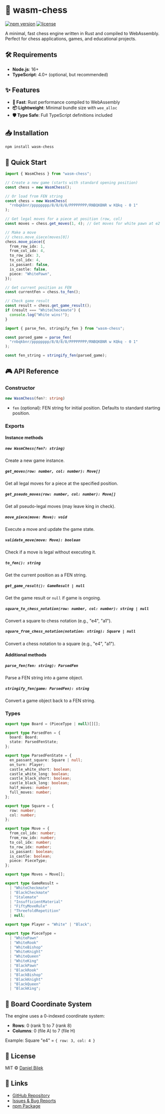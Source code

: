 # 🏁 wasm-chess

[![npm version](https://img.shields.io/npm/v/tiny-chess-wasm.svg)](https://www.npmjs.com/package/wasm-chess)
[![license](https://img.shields.io/npm/l/tiny-chess-wasm.svg)](https://github.com/dvenomb98/tiny-chess/blob/main/LICENSE.md)

A minimal, fast chess engine written in Rust and compiled to WebAssembly. Perfect for chess applications, games, and educational projects.

## 🛠️ Requirements

- **Node.js**: 16+
- **TypeScript**: 4.0+ (optional, but recommended)

## ✨ Features

- **🚀 Fast**: Rust performance compiled to WebAssembly
- **📦 Lightweight**: Minimal bundle size with `wee_alloc`
- **🛡️ Type Safe**: Full TypeScript definitions included

## 📥 Installation

```bash
npm install wasm-chess
```

## 🚀 Quick Start

```typescript
import { WasmChess } from "wasm-chess";

// Create a new game (starts with standard opening position)
const chess = new WasmChess();

// Or load from FEN string
const chess = new WasmChess(
  "rnbqkbnr/pppppppp/8/8/8/8/PPPPPPPP/RNBQKBNR w KQkq - 0 1"
);

// Get legal moves for a piece at position (row, col)
const moves = chess.get_moves(1, 4); // Get moves for white pawn at e2

// Make a move
// chess.move_úiece(moves[0])
chess.move_piece({
  from_row_idx: 1,
  from_col_idx: 4,
  to_row_idx: 3,
  to_col_idx: 4,
  is_passant: false,
  is_castle: false,
  piece: "WhitePawn",
});

// Get current position as FEN
const currentFen = chess.to_fen();

// Check game result
const result = chess.get_game_result();
if (result === "WhiteCheckmate") {
  console.log("White wins!");
}
```

```typescript
import { parse_fen, stringify_fen } from "wasm-chess";

const parsed_game = parse_fen(
  "rnbqkbnr/pppppppp/8/8/8/8/PPPPPPPP/RNBQKBNR w KQkq - 0 1"
);

const fen_string = stringify_fen(parsed_game);
```

## 🎮 API Reference

### Constructor

```typescript
new WasmChess(fen?: string)
```

- `fen` (optional): FEN string for initial position. Defaults to standard starting position.

### Exports

#### Instance methods

##### `new WasmChess(fen?: string)`

Create a new game instance.

##### `get_moves(row: number, col: number): Move[]`

Get all legal moves for a piece at the specified position.

##### `get_pseudo_moves(row: number, col: number): Move[]`

Get all pseudo-legal moves (may leave king in check).

##### `move_piece(move: Move): void`

Execute a move and update the game state.

##### `validate_move(move: Move): boolean`

Check if a move is legal without executing it.

##### `to_fen(): string`

Get the current position as a FEN string.

##### `get_game_result(): GameResult | null`

Get the game result or `null` if game is ongoing.

##### `square_to_chess_notation(row: number, col: number): string | null`

Convert a square to chess notation (e.g., "e4", "a1").

##### `square_from_chess_notation(notation: string): Square | null`

Convert a chess notation to a square (e.g., "e4", "a1").

#### Additional methods

##### `parse_fen(fen: string): ParsedFen`

Parse a FEN string into a game object.

##### `stringify_fen(game: ParsedFen): string`

Convert a game object back to a FEN string.

### Types

```typescript
export type Board = (PieceType | null)[][];

export type ParsedFen = {
  board: Board;
  state: ParsedFenState;
};

export type ParsedFenState = {
  en_passant_square: Square | null;
  on_turn: Player;
  castle_white_short: boolean;
  castle_white_long: boolean;
  castle_black_short: boolean;
  castle_black_long: boolean;
  half_moves: number;
  full_moves: number;
};

export type Square = {
  row: number;
  col: number;
};

export type Move = {
  from_col_idx: number;
  from_row_idx: number;
  to_col_idx: number;
  to_row_idx: number;
  is_passant: boolean;
  is_castle: boolean;
  piece: PieceType;
};

export type Moves = Move[];

export type GameResult =
  | "WhiteCheckmate"
  | "BlackCheckmate"
  | "Stalemate"
  | "InsufficientMaterial"
  | "FiftyMoveRule"
  | "ThreefoldRepetition"
  | null;

export type Player = "White" | "Black";

export type PieceType =
  | "WhitePawn"
  | "WhiteRook"
  | "WhiteBishop"
  | "WhiteKnight"
  | "WhiteQueen"
  | "WhiteKing"
  | "BlackPawn"
  | "BlackRook"
  | "BlackBishop"
  | "BlackKnight"
  | "BlackQueen"
  | "BlackKing";
```

## 🎨 Board Coordinate System

The engine uses a 0-indexed coordinate system:

- **Rows**: 0 (rank 1) to 7 (rank 8)
- **Columns**: 0 (file A) to 7 (file H)

Example: Square "e4" = `{ row: 3, col: 4 }`

## 📄 License

MIT © [Daniel Bilek](https://github.com/dvenomb98)

## 🔗 Links

- [GitHub Repository](https://github.com/dvenomb98/tiny-chess)
- [Issues & Bug Reports](https://github.com/dvenomb98/tiny-chess/issues)
- [npm Package](https://www.npmjs.com/package/wasm-chess)

